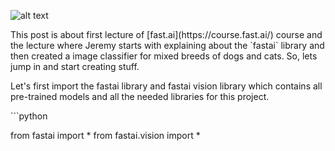 ![alt text](http://www.dumfriesanimalhospital.com/wp-content/uploads/2017/08/324-1200x400.jpg)

<p>This post is about first lecture of [fast.ai](https://course.fast.ai/) course and the lecture where Jeremy starts with explaining about the `fastai` library and then created a image classifier for mixed breeds of dogs and cats. So, lets jump in and start creating stuff.</p>
<p>Let's first import the fastai library and fastai vision library which contains all pre-trained models and all the needed libraries for this project.</p>
```python

from fastai import *
from fastai.vision import *
```

